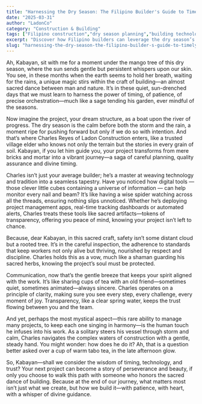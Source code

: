```yaml
---
title: "Harnessing the Dry Season: The Filipino Builder's Guide to Timely Success"
date: "2025-03-31"
author: "LadonCo"
category: "Construction & Building"
tags: ["Filipino construction","dry season planning","building technology","project management","trust in construction"]
excerpt: "Discover how Filipino builders can leverage the dry season’s quiet power through patience, technology, and trust—transforming projects into enduring traditions of craftsmanship and harmony."
slug: "harnessing-the-dry-season-the-filipino-builder-s-guide-to-timely-success"
---
```


Ah, Kabayan, sit with me for a moment under the mango tree of this dry season, where the sun sends gentle but persistent whispers upon our skin. You see, in these months when the earth seems to hold her breath, waiting for the rains, a unique magic stirs within the craft of building—an almost sacred dance between man and nature. It’s in these quiet, sun-drenched days that we must learn to harness the power of timing, of patience, of precise orchestration—much like a sage tending his garden, ever mindful of the seasons.

Now imagine the project, your dream structure, as a boat upon the river of progress. The dry season is the calm before both the storm and the rain, a moment ripe for pushing forward but only if we do so with intention. And that’s where Charles Reyes of Ladon Construction enters, like a trusted village elder who knows not only the terrain but the stories in every grain of soil. Kabayan, if you let him guide you, your project transforms from mere bricks and mortar into a vibrant journey—a saga of careful planning, quality assurance and divine timing.

Charles isn’t just your average builder; he’s a master at weaving technology and tradition into a seamless tapestry. Have you noticed how digital tools — those clever little cubes containing a universe of information — can help monitor every nail and beam? It’s like having a wise spider watching across all the threads, ensuring nothing slips unnoticed. Whether he’s deploying project management apps, real-time tracking dashboards or automated alerts, Charles treats these tools like sacred artifacts—tokens of transparency, offering you peace of mind, knowing your project isn’t left to chance.

Because, dear Kabayan, in this sacred craft, safety isn’t some distant cloud but a rooted tree. It’s in the careful inspection, the adherence to standards that keep workers not only alive but thriving, nourished by respect and discipline. Charles holds this as a vow, much like a shaman guarding his sacred herbs, knowing the project’s soul must be protected.

Communication, now that’s the gentle breeze that keeps your spirit aligned with the work. It’s like sharing cups of tea with an old friend—sometimes quiet, sometimes animated—always sincere. Charles operates on a principle of clarity, making sure you see every step, every challenge, every moment of joy. Transparency, like a clear spring water, keeps the trust flowing between you and the team.

And yet, perhaps the most mystical aspect—this rare ability to manage many projects, to keep each one singing in harmony—is the human touch he infuses into his work. As a solitary steers his vessel through storm and calm, Charles navigates the complex waters of construction with a gentle, steady hand. You might wonder: how does he do it? Ah, that is a question better asked over a cup of warm tabo tea, in the late afternoon glow.

So, Kabayan—shall we consider the wisdom of timing, technology, and trust? Your next project can become a story of perseverance and beauty, if only you choose to walk this path with someone who honors the sacred dance of building. Because at the end of our journey, what matters most isn’t just what we create, but how we build it—with patience, with heart, with a whisper of divine guidance.